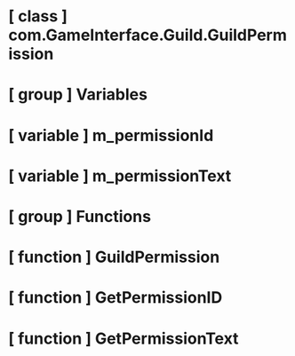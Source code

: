 # [ class ] com.GameInterface.Guild.GuildPermission

# [ group ] Variables

# [ variable ] m_permissionId

# [ variable ] m_permissionText

# [ group ] Functions

# [ function ] GuildPermission

# [ function ] GetPermissionID

# [ function ] GetPermissionText

